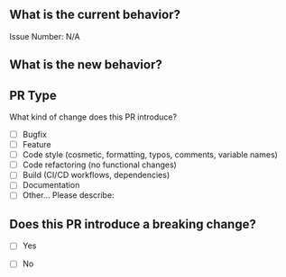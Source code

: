 ## What is the current behavior?


Issue Number: N/A

## What is the new behavior?


## PR Type
What kind of change does this PR introduce?
- [ ] Bugfix
- [ ] Feature
- [ ] Code style (cosmetic, formatting, typos, comments, variable names)
- [ ] Code refactoring (no functional changes)
- [ ] Build (CI/CD workflows, dependencies)
- [ ] Documentation
- [ ] Other... Please describe:

## Does this PR introduce a breaking change?
- [ ] Yes
- [ ] No

